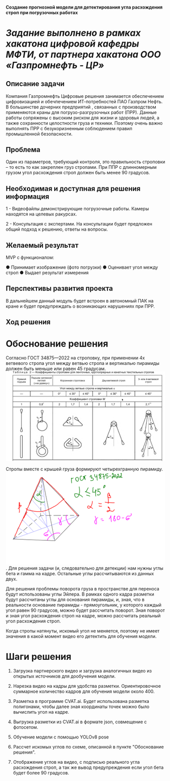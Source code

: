 #### Создание прогнозной модели для детектирования угла расхождения строп при погрузочных работах
# *Задание выполнено в рамках хакатона цифровой кафедры МФТИ, от партнера хакатона ООО «Газпромнефть - ЦР»*

## Описание задачи

Компания Газпромнефть Цифровые решения занимается обеспечением цифровизацией и обечпечением ИТ-потребностей ПАО Газпром Нефть. В большинстве дочерних предприятий , связанных с производством
применяются краны для погрузо-разгрузочных работ (ПРР). Данные работы сопряжены с высоким риском для жизни и здоровья людей, а также сохранности целостности груза и техники. Поэтому очень важно
выполнять ПРР с безукоризненным соблюдением правил промышленной безопасности.

## Проблема

Один из параметров, требующий контроля, это правильность строповки – то есть то как закреплен груз стропами. При ППР с длинномерным грузом угол расхождения строп должен быть менее 90 градусов.

## Необходимая и доступная для решения информация 

1 - Видеофайлы демонстрирующие погрузочные работы. Камеры находятся на целевых ракурсах.

2 - Консультация с экспертами. На консультации будет предложен общий подход к решению, ответы на вопросы.

## Желаемый результат

MVP с функционалом:

● Принимает изображение (фото погрузки)
● Оценивает угол между строп
● Выдает результат измерения

## Перспективы развития проекта

В дальнейшем данный модуль будет встроен в автономный ПАК на кране и будет предупреждать о возникающих нарушениях при ПРР.


## Ход решения

# Обоснование решения

Согласно ГОСТ 34875—2022 на строповку, при применении 4х ветвевого стропа угол между ветвью стропа и вертикалью пирамиды должен быть меньше или равен 45 градусам. ![гост](GOST_2022.png)


Стропы вместе с крышей груза формируют четырехгранную пирамиду. ![четырехгранную пирамиду](pyram_v2.0.png).
Для решения задачи (и, следовательно для детекции) нам нужны углы бета и гамма на кадре. Остальные углы рассчитываются из данных двух.

Для решения проблемы поворота груза в пространстве для переноса будут использованы углы Эйлера.
В рамках одного кадра разметки будут рассчитаны углы для основания пирамиды, и, зная, что в реальности основание пирамиды - прямоугольник, у которого каждый угол равен 90 градусов, можно будет рассчитать поворот. Зная поворот и зная угол расхождения строп на кадре, можно рассчитать реальный угол расхождения строп.

Когда стропы натянуты, искомый угол не меняется, поэтому не имеет значения в какой момент видео его детектить для обучения модели.

# Шаги решения

1. Загрузка партнерского видео и загрузка аналогичных видео из открытых источников для дообучения модели.
   
3. Нарезка видео на кадры для удобства разметки. Ориентировочное суммарное количество кадров для обучения модели около 400.
   
5. Разметка в программе CVAT.ai. Будет использована разметка полигонами, чтобы далее зная координаты точек можно было вычислить угол на кадре.

6. Выгрузка разметки из CVAT.ai в формате json, совмещение с фотосетом.

7. Обучение модели с помощью YOLOv8 pose

8. Рассчет искомых углов по схеме, описанной в пункте "Обоснование решения".

9. Отображение углов на видео, с подписью реального угла расхождения строп, а так же вывод предупреждения если угол бета будет более 90 градусов.
